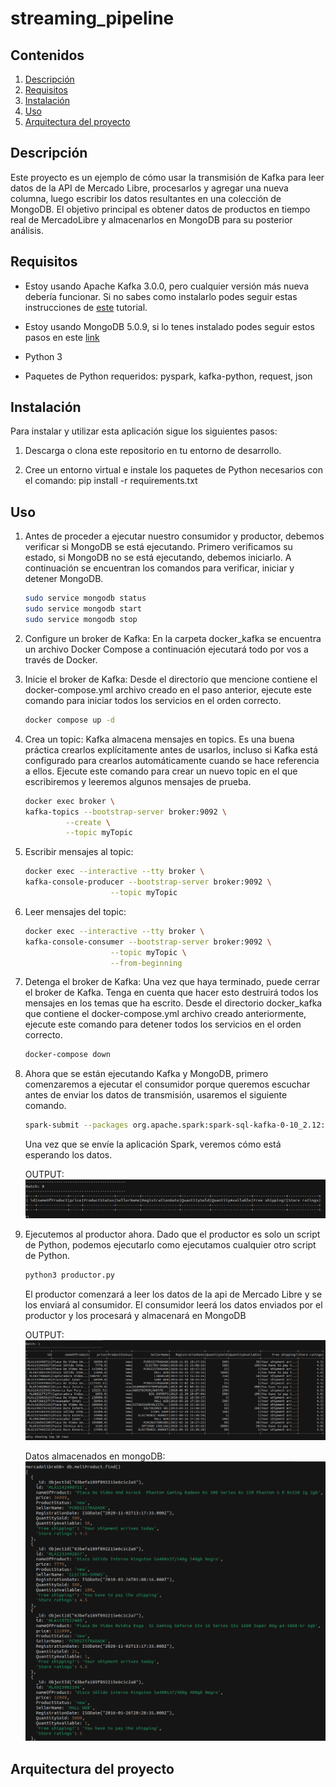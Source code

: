 # streaming_pipeline

## Contenidos
1. [Descripción](#Descripción) 
2. [Requisitos](#Requisitos)
3. [Instalación](#Instalación)
3. [Uso](#Uso)
4. [Arquitectura del proyecto](#arquitecturadelproyecto)

<a name="Descripción"></a>
## Descripción

Este proyecto es un ejemplo de cómo usar la transmisión de Kafka para leer datos de la API de Mercado Libre, procesarlos y agregar una nueva columna, luego escribir los datos resultantes en una colección de MongoDB. El objetivo principal es obtener datos de productos en tiempo real de MercadoLibre y almacenarlos en MongoDB para su posterior análisis.

<a name="Requisitos"></a>
## Requisitos

- Estoy usando Apache Kafka 3.0.0, pero cualquier versión más nueva debería funcionar. Si no sabes como instalarlo podes seguir estas instrucciones de [este](https://kontext.tech/article/1047/install-and-run-kafka-320-on-wsl) tutorial.

- Estoy usando MongoDB 5.0.9, si lo tenes instalado podes seguir estos pasos en este [link](https://docs.mongodb.com/manual/installation/)

- Python 3

- Paquetes de Python requeridos: pyspark, kafka-python, request, json

<a name="Instalación"></a>
## Instalación

Para instalar y utilizar esta aplicación sigue los siguientes pasos:

1. Descarga o clona este repositorio en tu entorno de desarrollo.

2. Cree un entorno virtual e instale los paquetes de Python necesarios con el comando: pip install -r requirements.txt

<a name="Uso"></a>
## Uso

1. Antes de proceder a ejecutar nuestro consumidor y productor, debemos verificar si MongoDB se está ejecutando. Primero verificamos su estado, si MongoDB no se está ejecutando, debemos iniciarlo. A continuación se encuentran los comandos para verificar, iniciar y detener MongoDB.
    ```bash
    sudo service mongodb status
    sudo service mongodb start 
    sudo service mongodb stop 
    ```

2. Configure un broker de Kafka:
En la carpeta docker_kafka se encuentra un archivo Docker Compose a continuación ejecutará todo por vos a través de Docker.


3. Inicie el broker de Kafka: Desde el directorio que mencione contiene el docker-compose.yml archivo creado en el paso anterior, ejecute este comando para iniciar todos los servicios en el orden correcto.
    ```bash
    docker compose up -d
    ```
4. Crea un topic: Kafka almacena mensajes en topics. Es una buena práctica crearlos explícitamente antes de usarlos, incluso si Kafka está configurado para crearlos automáticamente cuando se hace referencia a ellos. Ejecute este comando para crear un nuevo topic en el que escribiremos y leeremos algunos mensajes de prueba.
    ```bash
    docker exec broker \
    kafka-topics --bootstrap-server broker:9092 \
             --create \
             --topic myTopic
    ```

5. Escribir mensajes al topic:
    ```bash
    docker exec --interactive --tty broker \
    kafka-console-producer --bootstrap-server broker:9092 \
                       --topic myTopic
    ```

6. Leer mensajes del topic:
    ```bash
    docker exec --interactive --tty broker \
    kafka-console-consumer --bootstrap-server broker:9092 \
                       --topic myTopic \
                       --from-beginning
    ```

7. Detenga el broker de Kafka: Una vez que haya terminado, puede cerrar el broker de Kafka. Tenga en cuenta que hacer esto destruirá todos los mensajes en los temas que ha escrito. Desde el directorio docker_kafka que contiene el docker-compose.yml archivo creado anteriormente, ejecute este comando para detener todos los servicios en el orden correcto.
    ```bash
    docker-compose down
    ```

8. Ahora que se están ejecutando Kafka y MongoDB, primero comenzaremos a ejecutar el consumidor porque queremos escuchar antes de enviar los datos de transmisión, usaremos el siguiente comando.
      ```bash
      spark-submit --packages org.apache.spark:spark-sql-kafka-0-10_2.12:3.1.3,org.mongodb.spark:mongo-spark-connector_2.12:3.0.1 consumer.py
      ```
    Una vez que se envíe la aplicación Spark, veremos cómo está esperando los datos.


    OUTPUT:
    ![](/images/Tabla.png)

9. Ejecutemos al productor ahora. Dado que el productor es solo un script de Python, podemos ejecutarlo como ejecutamos cualquier otro script de Python.
    ```bash
    python3 productor.py
    ```
    El productor comenzará a leer los datos de la api de Mercado Libre y se los enviará al consumidor. El consumidor leerá los datos enviados por el productor y los procesará y almacenará en MongoDB

    OUTPUT:
    ![](/images/output.png)

    Datos almacenados en mongoDB:
    ![](/images/dataMongo.png)


<a name="arquitectura del proyecto"></a>
## Arquitectura del proyecto